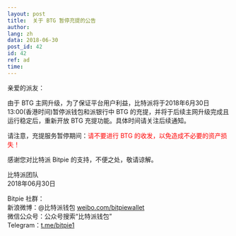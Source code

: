 ```yaml
---
layout: post
title:  关于 BTG 暂停充提的公告
author: 
lang: zh
data: 2018-06-30
post_id: 42
id: 42
ref: ad
time: 
---
```


亲爱的派友：

由于 BTG 主网升级，为了保证平台用户利益，比特派将于2018年6月30日13:00(香港时间)暂停派钱包和派银行中 BTG 的充提，并将于后续主网升级完成且运行稳定后，重新开放 BTG 充提功能。具体时间请关注后续通知。

请注意，充提服务暂停期间：<span style="color:red">请不要进行 BTG 的收发，以免造成不必要的资产损失！</span>

感谢您对比特派 Bitpie 的支持，不便之处，敬请谅解。

比特派团队<br/>
2018年06月30日

Bitpie 社群：<br/>
新浪微博：@比特派钱包 <a href="https://weibo.com/bitpiewallet" target="_blank">weibo.com/bitpiewallet</a><br/>
微信公众号：公众号搜索“比特派钱包”<br/>
Telegram：<a href="https://t.me/bitpie1" target="_blank">t.me/bitpie1</a>


